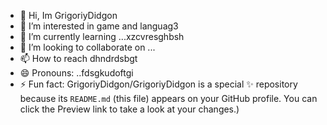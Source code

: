 - 👋 Hi, Im GrigoriyDidgon
- 👀 I’m interested in game and languag3
- 🌱 I’m currently learning ...xzcvresghbsh
- 💞️ I’m looking to collaborate on ...
- 📫 How to reach dhndrdsbgt
- 😄 Pronouns: ..fdsgkudoftgi
- ⚡ Fun fact:
GrigoriyDidgon/GrigoriyDidgon is a special ✨ repository because its `README.md` (this file) appears on your GitHub profile.
You can click the Preview link to take a look at your changes.)
